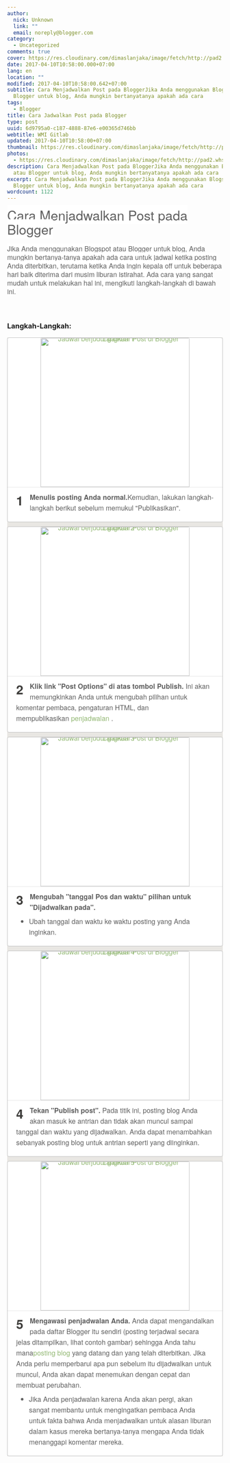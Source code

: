 ```yaml
---
author:
  nick: Unknown
  link: ""
  email: noreply@blogger.com
category:
  - Uncategorized
comments: true
cover: https://res.cloudinary.com/dimaslanjaka/image/fetch/http://pad2.whstatic.com/images/thumb/e/ee/Schedule-a-Post-on-Blogger-Step-1.jpg/v3-460px-Schedule-a-Post-on-Blogger-Step-1.jpg.webp
date: 2017-04-10T10:58:00.000+07:00
lang: en
location: ""
modified: 2017-04-10T10:58:00.642+07:00
subtitle: Cara Menjadwalkan Post pada BloggerJika Anda menggunakan Blogspot atau
  Blogger untuk blog, Anda mungkin bertanyatanya apakah ada cara
tags:
  - Blogger
title: Cara Jadwalkan Post pada Blogger
type: post
uuid: 6d9795a0-c187-4888-87e6-e00365d746bb
webtitle: WMI Gitlab
updated: 2017-04-10T10:58:00+07:00
thumbnail: https://res.cloudinary.com/dimaslanjaka/image/fetch/http://pad2.whstatic.com/images/thumb/e/ee/Schedule-a-Post-on-Blogger-Step-1.jpg/v3-460px-Schedule-a-Post-on-Blogger-Step-1.jpg.webp
photos:
  - https://res.cloudinary.com/dimaslanjaka/image/fetch/http://pad2.whstatic.com/images/thumb/e/ee/Schedule-a-Post-on-Blogger-Step-1.jpg/v3-460px-Schedule-a-Post-on-Blogger-Step-1.jpg.webp
description: Cara Menjadwalkan Post pada BloggerJika Anda menggunakan Blogspot
  atau Blogger untuk blog, Anda mungkin bertanyatanya apakah ada cara
excerpt: Cara Menjadwalkan Post pada BloggerJika Anda menggunakan Blogspot atau
  Blogger untuk blog, Anda mungkin bertanyatanya apakah ada cara
wordcount: 1122
---
```


<div dir="ltr" style="text-align: left;" trbidi="on"><span style="color: #606060; font-family: &quot;helvetica neue&quot; , &quot;helvetica&quot; , &quot;nimbus sans l&quot; , &quot;arial&quot; , &quot;liberation sans&quot; , sans-serif;"><span style="background-color: white; font-size: 31.0779628753662px; line-height: 33.0779647827148px;">Cara Menjadwalkan Post pada Blogger</span></span><br><span class="notranslate" style="background-color: white; border: 0px; color: #606060; font-family: &quot;helvetica neue&quot; , &quot;helvetica&quot; , &quot;nimbus sans l&quot; , &quot;arial&quot; , &quot;liberation sans&quot; , sans-serif; font-size: 16px; font-stretch: inherit; line-height: 20px; margin: 0px; padding: 0px; vertical-align: baseline;"><span class="notranslate" style="border: 0px; font-size: 16px; font-stretch: inherit; line-height: 20px; margin: 0px; padding: 0px; vertical-align: baseline;"><br></span></span><span class="notranslate" style="background-color: white; border: 0px; color: #606060; font-family: &quot;helvetica neue&quot; , &quot;helvetica&quot; , &quot;nimbus sans l&quot; , &quot;arial&quot; , &quot;liberation sans&quot; , sans-serif; font-size: 16px; font-stretch: inherit; line-height: 20px; margin: 0px; padding: 0px; vertical-align: baseline;">Jika Anda menggunakan Blogspot atau Blogger untuk blog, Anda mungkin bertanya-tanya apakah ada cara untuk jadwal ketika posting Anda diterbitkan, terutama ketika Anda ingin kepala off untuk beberapa hari baik diterima dari musim liburan istirahat.&nbsp;</span><span style="background-color: white; color: #606060; font-family: &quot;helvetica neue&quot; , &quot;helvetica&quot; , &quot;nimbus sans l&quot; , &quot;arial&quot; , &quot;liberation sans&quot; , sans-serif; font-size: 16px; line-height: 20px;"></span><span class="notranslate" style="background-color: white; border: 0px; color: #606060; font-family: &quot;helvetica neue&quot; , &quot;helvetica&quot; , &quot;nimbus sans l&quot; , &quot;arial&quot; , &quot;liberation sans&quot; , sans-serif; font-size: 16px; font-stretch: inherit; line-height: 20px; margin: 0px; padding: 0px; vertical-align: baseline;">Ada cara yang sangat mudah untuk melakukan hal ini, mengikuti langkah-langkah di bawah ini.</span><br><span class="notranslate" style="background-color: white; border: 0px; color: #606060; font-family: &quot;helvetica neue&quot; , &quot;helvetica&quot; , &quot;nimbus sans l&quot; , &quot;arial&quot; , &quot;liberation sans&quot; , sans-serif; font-size: 16px; font-stretch: inherit; line-height: 20px; margin: 0px; padding: 0px; vertical-align: baseline;"><br></span><br><h3 style="text-align: left;">Langkah-Langkah:</h3><div><ol class="steps_list_2" style="background-color: #e9e7e3; border: 0px; color: #606060; font-family: 'Helvetica Neue', Helvetica, 'Nimbus Sans L', Arial, 'Liberation Sans', sans-serif; font-size: 16px; font-stretch: inherit; line-height: 22.3999996185303px; list-style: none; margin: 0px; padding: 0px; vertical-align: baseline;"><li style="background-color: white; border-radius: 4px; border: 1px solid rgb(191, 191, 191); clear: both; font-family: inherit; font-stretch: inherit; font-style: inherit; font-variant: inherit; font-weight: inherit; line-height: 25px; list-style: none; margin: 0px 0px 10px; padding: 20px; vertical-align: baseline;"><div class="mwimg  largeimage  floatcenter " style="border-bottom-color: rgba(0, 0, 0, 0.0980392); border-bottom-style: solid; border-width: 0px 0px 1px; font-family: inherit; font-size: inherit; font-stretch: inherit; font-style: inherit; font-variant: inherit; font-weight: inherit; line-height: 0; margin: -20px -20px 10px; padding: 0px; position: relative; text-align: center; vertical-align: baseline;"><a class="image" href="//webmanajemen.com/page/safelink.html?url=aHR0cHM6Ly90cmFuc2xhdGUuZ29vZ2xldXNlcmNvbnRlbnQuY29tL3RyYW5zbGF0ZV9jP2RlcHRoPTEmbnY9MSZydXJsPXRyYW5zbGF0ZS5nb29nbGUuY29tJnNsPWF1dG8mc3A9bm10NCZ0bD1pZCZ1PWh0dHA6Ly9tLndpa2lob3cuY29tL1NjaGVkdWxlLWEtUG9zdC1vbi1CbG9nZ2VyJnVzZz1BTGtKcmhqRV9FTUJaejNwT2hGUzFEaWh4WUo1R3BFTTh3Iy9JbWFnZTpTY2hlZHVsZS1hLVBvc3Qtb24tQmxvZ2dlci1TdGVwLTEuanBn" style="border: 0px; color: #93b874; font-family: inherit; font-size: inherit; font-stretch: inherit; font-style: inherit; font-variant: inherit; font-weight: inherit; line-height: inherit; margin: 0px; padding: 0px; text-decoration: none; vertical-align: baseline;" rel="nofollow noopener" target="_blank"><img alt="Jadwal berjudul gambar Post di Blogger Langkah 1" class="whcdn" data-src="http://pad2.whstatic.com/images/thumb/e/ee/Schedule-a-Post-on-Blogger-Step-1.jpg/v3-460px-Schedule-a-Post-on-Blogger-Step-1.jpg" data-srclarge="http://pad1.whstatic.com/images/thumb/e/ee/Schedule-a-Post-on-Blogger-Step-1.jpg/v3-760px-Schedule-a-Post-on-Blogger-Step-1.jpg" id="bc39bcddd0056b351b9eacf3f3ed5752" src="https://res.cloudinary.com/dimaslanjaka/image/fetch/http://pad2.whstatic.com/images/thumb/e/ee/Schedule-a-Post-on-Blogger-Step-1.jpg/v3-460px-Schedule-a-Post-on-Blogger-Step-1.jpg.webp" style="border-top-left-radius: 3px; border-top-right-radius: 3px; border: 0px; font-family: inherit; font-size: inherit; font-stretch: inherit; font-style: inherit; font-variant: inherit; font-weight: inherit; height: auto; line-height: inherit; margin: 0px; max-width: 100%; padding: 0px; vertical-align: baseline; width: 348px;"></a></div><div class="step_num" style="border: 0px; color: #3e3d3b; float: left; font-family: inherit; font-size: 30px; font-stretch: inherit; font-style: inherit; font-variant: inherit; font-weight: bold; line-height: 39px; margin: 0px; padding: 0px 15px 0px 0px; vertical-align: baseline;"><span class="notranslate" style="border: 0px; font-family: inherit; font-size: inherit; font-stretch: inherit; font-style: inherit; font-variant: inherit; font-weight: inherit; line-height: inherit; margin: 0px; padding: 0px; vertical-align: baseline;">1</span></div><div class="step" style="border: 0px; font-family: inherit; font-size: inherit; font-stretch: inherit; font-style: inherit; font-variant: inherit; font-weight: inherit; line-height: inherit; margin: 0px; padding: 0px; vertical-align: baseline;"><span class="notranslate" style="border: 0px; font-family: inherit; font-size: inherit; font-stretch: inherit; font-style: inherit; font-variant: inherit; font-weight: inherit; line-height: inherit; margin: 0px; padding: 0px; vertical-align: baseline;"><b class="whb" style="border: 0px; font-family: inherit; font-size: inherit; font-stretch: inherit; font-style: inherit; font-variant: inherit; line-height: inherit; margin: 0px; padding: 0px; vertical-align: baseline;">Menulis posting Anda normal.</b></span><span class="notranslate" style="border: 0px; font-family: inherit; font-size: inherit; font-stretch: inherit; font-style: inherit; font-variant: inherit; font-weight: inherit; line-height: inherit; margin: 0px; padding: 0px; vertical-align: baseline;">Kemudian, lakukan langkah-langkah berikut&nbsp;<span style="border: 0px; font-family: inherit; font-size: inherit; font-stretch: inherit; font-style: inherit; font-variant: inherit; font-weight: inherit; line-height: inherit; margin: 0px; padding: 0px; vertical-align: baseline;">sebelum</span>&nbsp;memukul "Publikasikan".</span></div><div class="clearall" style="border: 0px; clear: both; font-family: inherit; font-size: inherit; font-stretch: inherit; font-style: inherit; font-variant: inherit; font-weight: inherit; line-height: inherit; margin: 0px; padding: 0px; vertical-align: baseline;"></div></li><li style="background-color: white; border-radius: 4px; border: 1px solid rgb(191, 191, 191); clear: both; font-family: inherit; font-stretch: inherit; font-style: inherit; font-variant: inherit; font-weight: inherit; line-height: 25px; list-style: none; margin: 0px 0px 10px; padding: 20px; vertical-align: baseline;"><a class="stepanchor" href="//webmanajemen.com/page/safelink.html?url=aHR0cHM6Ly9kcmFmdC5ibG9nZ2VyLmNvbS9udWxs" name="step_1_2" style="border: 0px; color: #93b874; display: block; font-family: inherit; font-size: inherit; font-stretch: inherit; font-style: inherit; font-variant: inherit; font-weight: inherit; line-height: inherit; margin: 0px; padding: 0px; position: relative; top: -110px; vertical-align: baseline; visibility: hidden;" rel="nofollow noopener" target="_blank"></a><div class="mwimg  largeimage  underwidth  floatcenter " style="border-bottom-color: rgba(0, 0, 0, 0.0980392); border-bottom-style: solid; border-width: 0px 0px 1px; font-family: inherit; font-size: inherit; font-stretch: inherit; font-style: inherit; font-variant: inherit; font-weight: inherit; line-height: 0; margin: -20px -20px 10px; padding: 0px; position: relative; text-align: center; vertical-align: baseline;"><a class="image" href="//webmanajemen.com/page/safelink.html?url=aHR0cHM6Ly90cmFuc2xhdGUuZ29vZ2xldXNlcmNvbnRlbnQuY29tL3RyYW5zbGF0ZV9jP2RlcHRoPTEmbnY9MSZydXJsPXRyYW5zbGF0ZS5nb29nbGUuY29tJnNsPWF1dG8mc3A9bm10NCZ0bD1pZCZ1PWh0dHA6Ly9tLndpa2lob3cuY29tL1NjaGVkdWxlLWEtUG9zdC1vbi1CbG9nZ2VyJnVzZz1BTGtKcmhqRV9FTUJaejNwT2hGUzFEaWh4WUo1R3BFTTh3Iy9JbWFnZTpTY2hlZHVsZS1hLVBvc3Qtb24tQmxvZ2dlci1TdGVwLTIuanBn" style="border: 0px; color: #93b874; font-family: inherit; font-size: inherit; font-stretch: inherit; font-style: inherit; font-variant: inherit; font-weight: inherit; line-height: inherit; margin: 0px; padding: 0px; text-decoration: none; vertical-align: baseline;" rel="nofollow noopener" target="_blank"><img alt="Jadwal berjudul gambar Post di Blogger Langkah 2" class="whcdn" data-src="http://pad2.whstatic.com/images/thumb/7/71/Schedule-a-Post-on-Blogger-Step-2.jpg/v3-460px-Schedule-a-Post-on-Blogger-Step-2.jpg" data-srclarge="http://pad1.whstatic.com/images/7/71/Schedule-a-Post-on-Blogger-Step-2.jpg" id="02af830e464263f78a0653dfadfaead1" src="https://res.cloudinary.com/dimaslanjaka/image/fetch/http://pad2.whstatic.com/images/thumb/7/71/Schedule-a-Post-on-Blogger-Step-2.jpg/v3-460px-Schedule-a-Post-on-Blogger-Step-2.jpg.webp" style="border-top-left-radius: 3px; border-top-right-radius: 3px; border: 0px; font-family: inherit; font-size: inherit; font-stretch: inherit; font-style: inherit; font-variant: inherit; font-weight: inherit; height: auto; line-height: inherit; margin: 0px; max-width: 100%; padding: 0px; vertical-align: baseline; width: 348px;"></a></div><div class="step_num" style="border: 0px; color: #3e3d3b; float: left; font-family: inherit; font-size: 30px; font-stretch: inherit; font-style: inherit; font-variant: inherit; font-weight: bold; line-height: 39px; margin: 0px; padding: 0px 15px 0px 0px; vertical-align: baseline;"><span class="notranslate" style="border: 0px; font-family: inherit; font-size: inherit; font-stretch: inherit; font-style: inherit; font-variant: inherit; font-weight: inherit; line-height: inherit; margin: 0px; padding: 0px; vertical-align: baseline;">2</span></div><div class="step" style="border: 0px; font-family: inherit; font-size: inherit; font-stretch: inherit; font-style: inherit; font-variant: inherit; font-weight: inherit; line-height: inherit; margin: 0px; padding: 0px; vertical-align: baseline;"><span class="notranslate" style="border: 0px; font-family: inherit; font-size: inherit; font-stretch: inherit; font-style: inherit; font-variant: inherit; font-weight: inherit; line-height: inherit; margin: 0px; padding: 0px; vertical-align: baseline;"><b class="whb" style="border: 0px; font-family: inherit; font-size: inherit; font-stretch: inherit; font-style: inherit; font-variant: inherit; line-height: inherit; margin: 0px; padding: 0px; vertical-align: baseline;">Klik link "Post Options" di atas tombol Publish.</b></span>&nbsp;<span class="notranslate" style="border: 0px; font-family: inherit; font-size: inherit; font-stretch: inherit; font-style: inherit; font-variant: inherit; font-weight: inherit; line-height: inherit; margin: 0px; padding: 0px; vertical-align: baseline;">Ini akan memungkinkan Anda untuk mengubah pilihan untuk komentar pembaca, pengaturan HTML, dan mempublikasikan&nbsp;<a href="//webmanajemen.com/page/safelink.html?url=aHR0cHM6Ly90cmFuc2xhdGUuZ29vZ2xldXNlcmNvbnRlbnQuY29tL3RyYW5zbGF0ZV9jP2RlcHRoPTEmbnY9MSZydXJsPXRyYW5zbGF0ZS5nb29nbGUuY29tJnNsPWF1dG8mc3A9bm10NCZ0bD1pZCZ1PWh0dHA6Ly9tLndpa2lob3cuY29tL0tlZXAtdG8tYS1EYWlseS1TY2hlZHVsZSZ1c2c9QUxrSnJoaERUVm8teDBHSVBJaExJcG9SQ1F5bVphbEVhUQ==" style="border: 0px; color: #93b874; font-family: inherit; font-size: inherit; font-stretch: inherit; font-style: inherit; font-variant: inherit; font-weight: inherit; line-height: inherit; margin: 0px; padding: 0px; text-decoration: none; vertical-align: baseline;" title="Terus ke Jadwal Harian" rel="nofollow noopener" target="_blank">penjadwalan</a>&nbsp;.</span></div><div class="clearall" style="border: 0px; clear: both; font-family: inherit; font-size: inherit; font-stretch: inherit; font-style: inherit; font-variant: inherit; font-weight: inherit; line-height: inherit; margin: 0px; padding: 0px; vertical-align: baseline;"></div></li><li style="background-color: white; border-radius: 4px; border: 1px solid rgb(191, 191, 191); clear: both; font-family: inherit; font-stretch: inherit; font-style: inherit; font-variant: inherit; font-weight: inherit; line-height: 25px; list-style: none; margin: 0px 0px 10px; padding: 20px; vertical-align: baseline;"><a class="stepanchor" href="//webmanajemen.com/page/safelink.html?url=aHR0cHM6Ly9kcmFmdC5ibG9nZ2VyLmNvbS9udWxs" name="step_1_3" style="border: 0px; color: #93b874; display: block; font-family: inherit; font-size: inherit; font-stretch: inherit; font-style: inherit; font-variant: inherit; font-weight: inherit; line-height: inherit; margin: 0px; padding: 0px; position: relative; top: -110px; vertical-align: baseline; visibility: hidden;" rel="nofollow noopener" target="_blank"></a><div class="mwimg  largeimage portrait underwidth  floatcenter " style="border-bottom-color: rgba(0, 0, 0, 0.0980392); border-bottom-style: solid; border-width: 0px 0px 1px; font-family: inherit; font-size: inherit; font-stretch: inherit; font-style: inherit; font-variant: inherit; font-weight: inherit; line-height: 0; margin: -20px -20px 10px; padding: 0px; position: relative; text-align: center; vertical-align: baseline;"><a class="image" href="//webmanajemen.com/page/safelink.html?url=aHR0cHM6Ly90cmFuc2xhdGUuZ29vZ2xldXNlcmNvbnRlbnQuY29tL3RyYW5zbGF0ZV9jP2RlcHRoPTEmbnY9MSZydXJsPXRyYW5zbGF0ZS5nb29nbGUuY29tJnNsPWF1dG8mc3A9bm10NCZ0bD1pZCZ1PWh0dHA6Ly9tLndpa2lob3cuY29tL1NjaGVkdWxlLWEtUG9zdC1vbi1CbG9nZ2VyJnVzZz1BTGtKcmhqRV9FTUJaejNwT2hGUzFEaWh4WUo1R3BFTTh3Iy9JbWFnZTpTY2hlZHVsZS1hLVBvc3Qtb24tQmxvZ2dlci1TdGVwLTMuanBn" style="border: 0px; color: #93b874; font-family: inherit; font-size: inherit; font-stretch: inherit; font-style: inherit; font-variant: inherit; font-weight: inherit; line-height: inherit; margin: 0px; padding: 0px; text-decoration: none; vertical-align: baseline;" rel="nofollow noopener" target="_blank"><img alt="Jadwal berjudul gambar Post di Blogger Langkah 3" class="whcdn" data-src="http://pad2.whstatic.com/images/b/bd/Schedule-a-Post-on-Blogger-Step-3.jpg" data-srclarge="http://pad2.whstatic.com/images/b/bd/Schedule-a-Post-on-Blogger-Step-3.jpg" id="e255234ef1a26f8acf25bc5ca52b5290" src="https://res.cloudinary.com/dimaslanjaka/image/fetch/http://pad2.whstatic.com/images/b/bd/Schedule-a-Post-on-Blogger-Step-3.jpg" style="border-top-left-radius: 3px; border-top-right-radius: 3px; border: 0px; font-family: inherit; font-size: inherit; font-stretch: inherit; font-style: inherit; font-variant: inherit; font-weight: inherit; height: auto; line-height: inherit; margin: 0px; max-width: 100%; padding: 0px; vertical-align: baseline; width: 348px;"></a></div><div class="step_num" style="border: 0px; color: #3e3d3b; float: left; font-family: inherit; font-size: 30px; font-stretch: inherit; font-style: inherit; font-variant: inherit; font-weight: bold; line-height: 39px; margin: 0px; padding: 0px 15px 0px 0px; vertical-align: baseline;"><span class="notranslate" style="border: 0px; font-family: inherit; font-size: inherit; font-stretch: inherit; font-style: inherit; font-variant: inherit; font-weight: inherit; line-height: inherit; margin: 0px; padding: 0px; vertical-align: baseline;">3</span></div><div class="step" style="border: 0px; font-family: inherit; font-size: inherit; font-stretch: inherit; font-style: inherit; font-variant: inherit; font-weight: inherit; line-height: inherit; margin: 0px; padding: 0px; vertical-align: baseline;"><span class="notranslate" style="border: 0px; font-family: inherit; font-size: inherit; font-stretch: inherit; font-style: inherit; font-variant: inherit; font-weight: inherit; line-height: inherit; margin: 0px; padding: 0px; vertical-align: baseline;"><b class="whb" style="border: 0px; font-family: inherit; font-size: inherit; font-stretch: inherit; font-style: inherit; font-variant: inherit; line-height: inherit; margin: 0px; padding: 0px; vertical-align: baseline;">Mengubah "tanggal Pos dan waktu" pilihan untuk "Dijadwalkan pada".</b></span><br><ul style="border: 0px; font-family: inherit; font-size: inherit; font-stretch: inherit; font-style: inherit; font-variant: inherit; font-weight: inherit; line-height: inherit; list-style: disc outside; margin: 8px 0px 0px 30px; padding: 0px; vertical-align: baseline;"><li style="border-radius: 4px; border: none; clear: both; font-family: inherit; font-stretch: inherit; font-style: inherit; font-variant: inherit; font-weight: inherit; list-style: disc; margin: 0px; padding: 0px; vertical-align: baseline;"><span class="notranslate" style="border: 0px; font-family: inherit; font-size: inherit; font-stretch: inherit; font-style: inherit; font-variant: inherit; font-weight: inherit; line-height: inherit; margin: 0px; padding: 0px; vertical-align: baseline;">Ubah tanggal dan waktu ke waktu posting yang Anda inginkan.</span></li></ul></div><div class="clearall" style="border: 0px; clear: both; font-family: inherit; font-size: inherit; font-stretch: inherit; font-style: inherit; font-variant: inherit; font-weight: inherit; line-height: inherit; margin: 0px; padding: 0px; vertical-align: baseline;"></div></li><li style="background-color: white; border-radius: 4px; border: 1px solid rgb(191, 191, 191); clear: both; font-family: inherit; font-stretch: inherit; font-style: inherit; font-variant: inherit; font-weight: inherit; line-height: 25px; list-style: none; margin: 0px 0px 10px; padding: 20px; vertical-align: baseline;"><a class="stepanchor" href="//webmanajemen.com/page/safelink.html?url=aHR0cHM6Ly9kcmFmdC5ibG9nZ2VyLmNvbS9udWxs" name="step_1_4" style="border: 0px; color: #93b874; display: block; font-family: inherit; font-size: inherit; font-stretch: inherit; font-style: inherit; font-variant: inherit; font-weight: inherit; line-height: inherit; margin: 0px; padding: 0px; position: relative; top: -110px; vertical-align: baseline; visibility: hidden;" rel="nofollow noopener" target="_blank"></a><div class="mwimg  largeimage  floatcenter " style="border-bottom-color: rgba(0, 0, 0, 0.0980392); border-bottom-style: solid; border-width: 0px 0px 1px; font-family: inherit; font-size: inherit; font-stretch: inherit; font-style: inherit; font-variant: inherit; font-weight: inherit; line-height: 0; margin: -20px -20px 10px; padding: 0px; position: relative; text-align: center; vertical-align: baseline;"><a class="image" href="//webmanajemen.com/page/safelink.html?url=aHR0cHM6Ly90cmFuc2xhdGUuZ29vZ2xldXNlcmNvbnRlbnQuY29tL3RyYW5zbGF0ZV9jP2RlcHRoPTEmbnY9MSZydXJsPXRyYW5zbGF0ZS5nb29nbGUuY29tJnNsPWF1dG8mc3A9bm10NCZ0bD1pZCZ1PWh0dHA6Ly9tLndpa2lob3cuY29tL1NjaGVkdWxlLWEtUG9zdC1vbi1CbG9nZ2VyJnVzZz1BTGtKcmhqRV9FTUJaejNwT2hGUzFEaWh4WUo1R3BFTTh3Iy9JbWFnZTpTY2hlZHVsZS1hLVBvc3Qtb24tQmxvZ2dlci1TdGVwLTQuanBn" style="border: 0px; color: #93b874; font-family: inherit; font-size: inherit; font-stretch: inherit; font-style: inherit; font-variant: inherit; font-weight: inherit; line-height: inherit; margin: 0px; padding: 0px; text-decoration: none; vertical-align: baseline;" rel="nofollow noopener" target="_blank"><img alt="Jadwal berjudul gambar Post di Blogger Langkah 4" class="whcdn" data-src="http://pad3.whstatic.com/images/thumb/5/50/Schedule-a-Post-on-Blogger-Step-4.jpg/v3-460px-Schedule-a-Post-on-Blogger-Step-4.jpg" data-srclarge="http://pad1.whstatic.com/images/thumb/5/50/Schedule-a-Post-on-Blogger-Step-4.jpg/v3-760px-Schedule-a-Post-on-Blogger-Step-4.jpg" id="49fc770cc5b6831e669d868dd6859af9" src="https://res.cloudinary.com/dimaslanjaka/image/fetch/http://pad3.whstatic.com/images/thumb/5/50/Schedule-a-Post-on-Blogger-Step-4.jpg/v3-460px-Schedule-a-Post-on-Blogger-Step-4.jpg.webp" style="border-top-left-radius: 3px; border-top-right-radius: 3px; border: 0px; font-family: inherit; font-size: inherit; font-stretch: inherit; font-style: inherit; font-variant: inherit; font-weight: inherit; height: auto; line-height: inherit; margin: 0px; max-width: 100%; padding: 0px; vertical-align: baseline; width: 348px;"></a></div><div class="step_num" style="border: 0px; color: #3e3d3b; float: left; font-family: inherit; font-size: 30px; font-stretch: inherit; font-style: inherit; font-variant: inherit; font-weight: bold; line-height: 39px; margin: 0px; padding: 0px 15px 0px 0px; vertical-align: baseline;"><span class="notranslate" style="border: 0px; font-family: inherit; font-size: inherit; font-stretch: inherit; font-style: inherit; font-variant: inherit; font-weight: inherit; line-height: inherit; margin: 0px; padding: 0px; vertical-align: baseline;">4</span></div><div class="step" style="border: 0px; font-family: inherit; font-size: inherit; font-stretch: inherit; font-style: inherit; font-variant: inherit; font-weight: inherit; line-height: inherit; margin: 0px; padding: 0px; vertical-align: baseline;"><span class="notranslate" style="border: 0px; font-family: inherit; font-size: inherit; font-stretch: inherit; font-style: inherit; font-variant: inherit; font-weight: inherit; line-height: inherit; margin: 0px; padding: 0px; vertical-align: baseline;"><b class="whb" style="border: 0px; font-family: inherit; font-size: inherit; font-stretch: inherit; font-style: inherit; font-variant: inherit; line-height: inherit; margin: 0px; padding: 0px; vertical-align: baseline;">Tekan "Publish post".</b></span>&nbsp;<span class="notranslate" style="border: 0px; font-family: inherit; font-size: inherit; font-stretch: inherit; font-style: inherit; font-variant: inherit; font-weight: inherit; line-height: inherit; margin: 0px; padding: 0px; vertical-align: baseline;">Pada titik ini, posting blog Anda akan masuk ke antrian dan tidak akan muncul sampai tanggal dan waktu yang dijadwalkan.</span>&nbsp;<span class="notranslate" style="border: 0px; font-family: inherit; font-size: inherit; font-stretch: inherit; font-style: inherit; font-variant: inherit; font-weight: inherit; line-height: inherit; margin: 0px; padding: 0px; vertical-align: baseline;">Anda dapat menambahkan sebanyak posting blog untuk antrian seperti yang diinginkan.</span></div><div class="clearall" style="border: 0px; clear: both; font-family: inherit; font-size: inherit; font-stretch: inherit; font-style: inherit; font-variant: inherit; font-weight: inherit; line-height: inherit; margin: 0px; padding: 0px; vertical-align: baseline;"></div></li><li class="final_li" style="background-color: white; border-radius: 4px; border: 1px solid rgb(191, 191, 191); clear: both; font-family: inherit; font-stretch: inherit; font-style: inherit; font-variant: inherit; font-weight: inherit; line-height: 25px; list-style: none; margin: 0px 0px 10px; padding: 20px; vertical-align: baseline;"><a class="stepanchor" href="//webmanajemen.com/page/safelink.html?url=aHR0cHM6Ly9kcmFmdC5ibG9nZ2VyLmNvbS9udWxs" name="step_1_5" style="border: 0px; color: #93b874; display: block; font-family: inherit; font-size: inherit; font-stretch: inherit; font-style: inherit; font-variant: inherit; font-weight: inherit; line-height: inherit; margin: 0px; padding: 0px; position: relative; top: -110px; vertical-align: baseline; visibility: hidden;" rel="nofollow noopener" target="_blank"></a><div class="mwimg  largeimage  underwidth  floatcenter " style="border-bottom-color: rgba(0, 0, 0, 0.0980392); border-bottom-style: solid; border-width: 0px 0px 1px; font-family: inherit; font-size: inherit; font-stretch: inherit; font-style: inherit; font-variant: inherit; font-weight: inherit; line-height: 0; margin: -20px -20px 10px; padding: 0px; position: relative; text-align: center; vertical-align: baseline;"><a class="image" href="//webmanajemen.com/page/safelink.html?url=aHR0cHM6Ly90cmFuc2xhdGUuZ29vZ2xldXNlcmNvbnRlbnQuY29tL3RyYW5zbGF0ZV9jP2RlcHRoPTEmbnY9MSZydXJsPXRyYW5zbGF0ZS5nb29nbGUuY29tJnNsPWF1dG8mc3A9bm10NCZ0bD1pZCZ1PWh0dHA6Ly9tLndpa2lob3cuY29tL1NjaGVkdWxlLWEtUG9zdC1vbi1CbG9nZ2VyJnVzZz1BTGtKcmhqRV9FTUJaejNwT2hGUzFEaWh4WUo1R3BFTTh3Iy9JbWFnZTpTY2hlZHVsZS1hLVBvc3Qtb24tQmxvZ2dlci1TdGVwLTUuanBn" style="border: 0px; color: #93b874; font-family: inherit; font-size: inherit; font-stretch: inherit; font-style: inherit; font-variant: inherit; font-weight: inherit; line-height: inherit; margin: 0px; padding: 0px; text-decoration: none; vertical-align: baseline;" rel="nofollow noopener" target="_blank"><img alt="Jadwal berjudul gambar Post di Blogger Langkah 5" class="whcdn" data-src="http://pad2.whstatic.com/images/thumb/4/41/Schedule-a-Post-on-Blogger-Step-5.jpg/v3-460px-Schedule-a-Post-on-Blogger-Step-5.jpg" data-srclarge="http://pad2.whstatic.com/images/4/41/Schedule-a-Post-on-Blogger-Step-5.jpg" id="03506af0742c3323659e601d12582faf" src="https://res.cloudinary.com/dimaslanjaka/image/fetch/http://pad2.whstatic.com/images/thumb/4/41/Schedule-a-Post-on-Blogger-Step-5.jpg/v3-460px-Schedule-a-Post-on-Blogger-Step-5.jpg.webp" style="border-top-left-radius: 3px; border-top-right-radius: 3px; border: 0px; font-family: inherit; font-size: inherit; font-stretch: inherit; font-style: inherit; font-variant: inherit; font-weight: inherit; height: auto; line-height: inherit; margin: 0px; max-width: 100%; padding: 0px; vertical-align: baseline; width: 348px;"></a></div><div class="step_num" style="border: 0px; color: #3e3d3b; float: left; font-family: inherit; font-size: 30px; font-stretch: inherit; font-style: inherit; font-variant: inherit; font-weight: bold; line-height: 39px; margin: 0px; padding: 0px 15px 0px 0px; vertical-align: baseline;"><span class="notranslate" style="border: 0px; font-family: inherit; font-size: inherit; font-stretch: inherit; font-style: inherit; font-variant: inherit; font-weight: inherit; line-height: inherit; margin: 0px; padding: 0px; vertical-align: baseline;">5</span></div><div class="step" style="border: 0px; font-family: inherit; font-size: inherit; font-stretch: inherit; font-style: inherit; font-variant: inherit; font-weight: inherit; line-height: inherit; margin: 0px; padding: 0px; vertical-align: baseline;"><span class="notranslate" style="border: 0px; font-family: inherit; font-size: inherit; font-stretch: inherit; font-style: inherit; font-variant: inherit; font-weight: inherit; line-height: inherit; margin: 0px; padding: 0px; vertical-align: baseline;"><b class="whb" style="border: 0px; font-family: inherit; font-size: inherit; font-stretch: inherit; font-style: inherit; font-variant: inherit; line-height: inherit; margin: 0px; padding: 0px; vertical-align: baseline;">Mengawasi penjadwalan Anda.</b></span>&nbsp;<span class="notranslate" style="border: 0px; font-family: inherit; font-size: inherit; font-stretch: inherit; font-style: inherit; font-variant: inherit; font-weight: inherit; line-height: inherit; margin: 0px; padding: 0px; vertical-align: baseline;">Anda dapat mengandalkan pada daftar Blogger itu sendiri (posting terjadwal secara jelas ditampilkan, lihat contoh gambar) sehingga Anda tahu mana<a href="//webmanajemen.com/page/safelink.html?url=aHR0cHM6Ly90cmFuc2xhdGUuZ29vZ2xldXNlcmNvbnRlbnQuY29tL3RyYW5zbGF0ZV9jP2RlcHRoPTEmbnY9MSZydXJsPXRyYW5zbGF0ZS5nb29nbGUuY29tJnNsPWF1dG8mc3A9bm10NCZ0bD1pZCZ1PWh0dHA6Ly9tLndpa2lob3cuY29tL1N0YXJ0LWEtQmxvZyZ1c2c9QUxrSnJoZ1p0WjUtODk4N1dHWHQ3Q0Uyd3FvT3M3U0IzZw==" style="border: 0px; color: #93b874; font-family: inherit; font-size: inherit; font-stretch: inherit; font-style: inherit; font-variant: inherit; font-weight: inherit; line-height: inherit; margin: 0px; padding: 0px; text-decoration: none; vertical-align: baseline;" title="Mulai Blog" rel="nofollow noopener" target="_blank">posting blog</a>&nbsp;yang datang dan yang telah diterbitkan.</span>&nbsp;<span class="notranslate" style="border: 0px; font-family: inherit; font-size: inherit; font-stretch: inherit; font-style: inherit; font-variant: inherit; font-weight: inherit; line-height: inherit; margin: 0px; padding: 0px; vertical-align: baseline;">Jika Anda perlu memperbarui apa pun sebelum itu dijadwalkan untuk muncul, Anda akan dapat menemukan dengan cepat dan membuat perubahan.</span><br><ul style="border: 0px; font-family: inherit; font-size: inherit; font-stretch: inherit; font-style: inherit; font-variant: inherit; font-weight: inherit; line-height: inherit; list-style: disc outside; margin: 8px 0px 0px 30px; padding: 0px; vertical-align: baseline;"><li style="border-radius: 4px; border: none; clear: both; font-family: inherit; font-stretch: inherit; font-style: inherit; font-variant: inherit; font-weight: inherit; list-style: disc; margin: 0px; padding: 0px; vertical-align: baseline;"><span class="notranslate" style="border: 0px; font-family: inherit; font-size: inherit; font-stretch: inherit; font-style: inherit; font-variant: inherit; font-weight: inherit; line-height: inherit; margin: 0px; padding: 0px; vertical-align: baseline;">Jika Anda penjadwalan karena Anda akan pergi, akan sangat membantu untuk mengingatkan pembaca Anda untuk fakta bahwa Anda menjadwalkan untuk alasan liburan dalam kasus mereka bertanya-tanya mengapa Anda tidak menanggapi komentar mereka.</span></li></ul></div></li></ol></div></div>